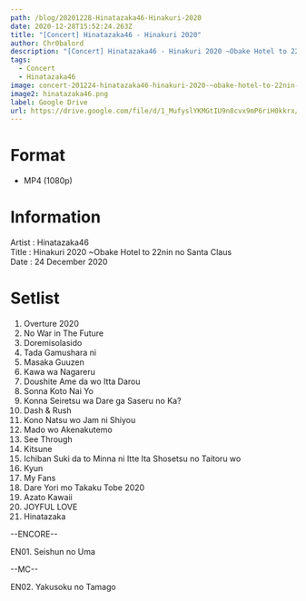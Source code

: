 ```yaml
---
path: /blog/20201228-Hinatazaka46-Hinakuri-2020
date: 2020-12-28T15:52:24.263Z
title: "[Concert] Hinatazaka46 - Hinakuri 2020"
author: Chr0balord
description: "[Concert] Hinatazaka46 - Hinakuri 2020 ~Obake Hotel to 22nin no Santa Claus~"
tags:
  - Concert
  - Hinatazaka46
image: concert-201224-hinatazaka46-hinakuri-2020-~obake-hotel-to-22nin-no-santa-claus~.mp4_thumbs_-2020.12.28_21.23.35-.jpg
image2: hinatazaka46.png
label: Google Drive
url: https://drive.google.com/file/d/1_MufyslYKMGtIU9n8cvx9mP6riH0kkrx/view?usp=sharing
---
```

# Format

* MP4 (1080p)

# Information

Artist : Hinatazaka46 <br>Title : Hinakuri 2020 ~Obake Hotel to 22nin no Santa Claus <br>
Date : 24 December 2020

# Setlist

1. Overture 2020
2. No War in The Future
3. Doremisolasido
4. Tada Gamushara ni
5. Masaka Guuzen
6. Kawa wa Nagareru
7. Doushite Ame da wo Itta Darou
8. Sonna Koto Nai Yo
9. Konna Seiretsu wa Dare ga Saseru no Ka?
10. Dash & Rush
11. Kono Natsu wo Jam ni Shiyou
12. Mado wo Akenakutemo
13. See Through
14. Kitsune
15. Ichiban Suki da to Minna ni Itte Ita Shosetsu no Taitoru wo
16. Kyun
17. My Fans
18. Dare Yori mo Takaku Tobe 2020
19. Azato Kawaii
20. JOYFUL LOVE
21. Hinatazaka

\--ENCORE--

EN01. Seishun no Uma

\--MC--

EN02. Yakusoku no Tamago
